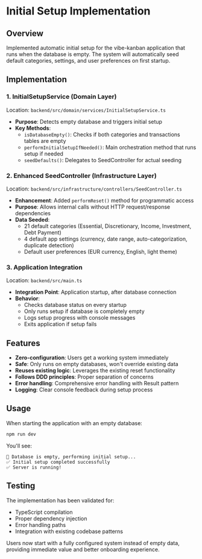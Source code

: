 # Initial Setup Implementation

## Overview
Implemented automatic initial setup for the vibe-kanban application that runs when the database is empty. The system will automatically seed default categories, settings, and user preferences on first startup.

## Implementation

### 1. InitialSetupService (Domain Layer)
Location: `backend/src/domain/services/InitialSetupService.ts`

- **Purpose**: Detects empty database and triggers initial setup
- **Key Methods**:
  - `isDatabaseEmpty()`: Checks if both categories and transactions tables are empty
  - `performInitialSetupIfNeeded()`: Main orchestration method that runs setup if needed
  - `seedDefaults()`: Delegates to SeedController for actual seeding

### 2. Enhanced SeedController (Infrastructure Layer)
Location: `backend/src/infrastructure/controllers/SeedController.ts`

- **Enhancement**: Added `performReset()` method for programmatic access
- **Purpose**: Allows internal calls without HTTP request/response dependencies
- **Data Seeded**:
  - 21 default categories (Essential, Discretionary, Income, Investment, Debt Payment)
  - 4 default app settings (currency, date range, auto-categorization, duplicate detection)
  - Default user preferences (EUR currency, English, light theme)

### 3. Application Integration
Location: `backend/src/main.ts`

- **Integration Point**: Application startup, after database connection
- **Behavior**:
  - Checks database status on every startup
  - Only runs setup if database is completely empty
  - Logs setup progress with console messages
  - Exits application if setup fails

## Features

- **Zero-configuration**: Users get a working system immediately
- **Safe**: Only runs on empty databases, won't override existing data
- **Reuses existing logic**: Leverages the existing reset functionality
- **Follows DDD principles**: Proper separation of concerns
- **Error handling**: Comprehensive error handling with Result pattern
- **Logging**: Clear console feedback during setup process

## Usage

When starting the application with an empty database:

```bash
npm run dev
```

You'll see:
```
🚀 Database is empty, performing initial setup...
✅ Initial setup completed successfully
✅ Server is running!
```

## Testing

The implementation has been validated for:
- TypeScript compilation
- Proper dependency injection
- Error handling paths
- Integration with existing codebase patterns

Users now start with a fully configured system instead of empty data, providing immediate value and better onboarding experience.